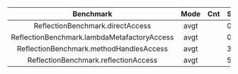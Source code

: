 
|      Benchmark        |            Mode            |  Cnt | Score  |  Error |  Units |
|:---------------------:|:--------------------------:|---|---|---|---|
|       ReflectionBenchmark.directAccess       |            avgt            |   | 0,447  |   | ns/op  |
|    ReflectionBenchmark.lambdaMetafactoryAccess     |            avgt            |   | 0,632  |  | ns/op  |
|     ReflectionBenchmark.methodHandlesAccess     |            avgt            |   | 3,003  |   |   ns/op|
|  ReflectionBenchmark.reflectionAccess  |            avgt            |   | 5,369    |   | ns/op  |

